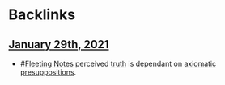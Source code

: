 
# Backlinks
## [January 29th, 2021](<January 29th, 2021.md>)
- #[Fleeting Notes](<Fleeting Notes.md>) perceived [truth](<truth.md>) is dependant on [axiomatic presuppositions](<axiomatic presuppositions.md>).


